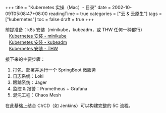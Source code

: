 +++
title = "Kubernetes 实操（Mac）- 目录"
date = 2002-10-09T05:08:47+08:00
readingTime = true
categories = ["云 & 云原生"]
tags = ["kubernetes"]
toc = false
draft = true
+++

<!--more-->

前提准备：k8s 安装（minikube，kubeadm，或 THW 任何一种都行）  
<i class="fas fa-external-link-alt"></i> &nbsp;&nbsp; [Kubernetes 安装 - minikube](/posts/k8s-install-minikube/)  
<i class="fas fa-external-link-alt"></i> &nbsp;&nbsp; [Kubernetes 安装 - kubeadm](/posts/k8s-install-kubeadm/)  
<i class="fas fa-external-link-alt"></i> &nbsp;&nbsp; [Kubernetes 安装 - THW](/posts/k8s-install-thw/)

接下来的主要步骤：

1. 打包、部署并运行一个 SpringBoot 微服务
2. 日志系统：Loki
3. 跟踪系统：Jager
4. 监控 & 报警：Prometheus + Grafana
5. 混沌工程：Chaos Mesh

在此基础上结合 CI/CD（如 Jenkins）可以构建完整的 5C 流程。
